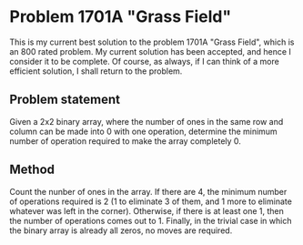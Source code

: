 # Problem 1701A "Grass Field"
This is my current best solution to the problem 1701A "Grass Field", which is an 800 rated problem. My current solution has been accepted, and hence I consider it to be complete. Of course, as always, if I can think of a more efficient solution, I shall return to the problem. 

## Problem statement
Given a 2x2 binary array, where the number of ones in the same row and column can be made into 0 with one operation, determine the minimum number of operation required to make the array completely 0.

## Method
Count the nunber of ones in the array. If there are 4, the minimum number of operations required is 2 (1 to eliminate 3 of them, and 1 more to eliminate whatever was left in the corner). Otherwise, if there is at least one 1, then the number of operations comes out to 1. Finally, in the trivial case in which the binary array is already all zeros, no moves are required.
